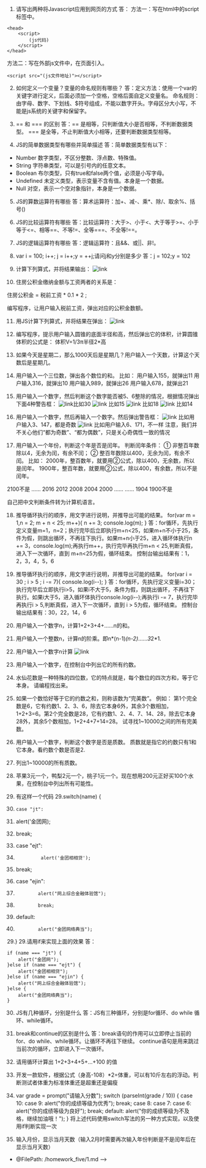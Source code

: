 1. 请写出两种将Javascript应用到网页的方式 
答：
方法一：写在html中的script标签中。
```
<head>
    <script>
        (js代码)
    </script>
</head>
```
方法二：写在外部js文件中，在页面引入。
```
<script src="(js文件地址)"></script>
```
 
2. 如何定义一个变量？变量的命名规则有哪些？
 答：定义方法：使用一个var的关键字进行定义，后面必须加一个空格，空格后面自定义变量名。
 命名规则：由字母、数字、下划线、$符号组成，不能以数字开头。字母区分大小写，不能是js系统的关键字和保留字。
3.  == 和 === 的区别
答：== 是相等，只判断值大小是否相等，不判断数据类型。
=== 是全等，不止判断值大小相等，还要判断数据类型相等。
 
4. JS的简单数据类型有哪些并简单描述
答：简单数据类型有以下：
- Number 数字类型，不区分整数、浮点数、特殊值。
- String 字符串类型，可以是引号内的任意文本。
- Boolean 布尔类型，只有true和false两个值，必须是小写字母。
- Undefined 未定义类型，表示变量不含有值。本身是一个数据。
- Null 对空，表示一个空对象指针，本身是一个数据。
 
5. JS的算数运算符有哪些
答：算术运算符：加+、减-、乘*、除/、取余%、括号()
 
6. JS的比较运算符有哪些
答：比较运算符：大于>、小于<、大于等于>=、小于等于<=、相等==、不等!=、全等===、不全等!==。
 
7. JS的逻辑运算符有哪些
答：逻辑运算符：且&&、或||、非!。
 
8. var i = 100; i++; j = i++;y = ++j;请问j和y分别是多少
答：j = 102;y = 102
 
9. 计算下列算式，并将结果输出：
 ![link](8.png)
                                
10. 住房公积金缴纳金额与工资两者的关系是：
 
住房公积金 = 税前工资 * 0.1 * 2 ;
 
编写程序，让用户输入税前工资，弹出对应的公积金数额。
 
11.   用JS计算下列算式，并将结果在弹出：
![link](9.png)
 
12.   编写程序，提示用户输入圆锥的底面半径和高，然后弹出它的体积，计算圆锥体积的公式是：
体积V=1/3π半径2*高
 
13.   如果今天是星期二，那么1000天后是星期几？用户输入一个天数，计算这个天数后是星期几。
14.   用户输入一个三位数，弹出各个数位的和。
比如：
用户输入155，就弹出11
用户输入316，就弹出10
用户输入989，就弹出26
用户输入678，就弹出21
15.   用户输入一个数字，然后判断这个数字能否被5、6整除的情况，根据情况弹出下面4种警告框：
 ![link](1.png)比如30
![link](4.png)
 比如15
 ![link](3.png)
 比如18
 ![link](2.png)
 比如14

 
16.   用户输入一个数字，然后再输入一个数字。然后弹出警告框：
![link](7.png)
比如用户输入3、147，都是奇数
![link](6.png)
 比如用户输入6、171，不一样
注意，我们并不关心他们“都为奇数”、“都为偶数”，只是关心奇偶性一致的情况
 
17.  用户输入一个年份，判断这个年是否是闰年。
判断闰年条件：
① 非整百年数除以4，无余为闰，有余不闰；
② 整百年数除以400，无余为闰，有余不闰。
比如：
2000年，整百数年，就要用②公式，除以400，无余数，所以是闰年。
1900年，整百年数，就要用②公式，除以400，有余数，所以不是闰年。
 
2100不是
……
2016
2012
2008
2004
2000
……
……
1904
1900不是
 
自己把中文判断条件转为计算机语言。

18.   推导循环执行的顺序，用文字进行说明，并推导出可能的结果。
  for(var m = 1,n = 2; m + n < 25; m++){
       n += 3;
       console.log(m);
  }
 答：for循环，先执行定义变量m=1，n=2；执行完毕后立即执行m+n<25，如果m+n不小于25，条件为假，则跳出循环，不再往下执行。如果m+n小于25，进入循环体执行n += 3，console.log(m);再执行m++，执行完毕再执行m+n < 25,判断真假，进入下一次循环，直到 m+n<25为假，循环结束。
 控制台输出结果有：1，2，3，4，5，6

19.   推导循环执行的顺序，用文字进行说明，并推导出可能的结果。
             for(var i = 30 ; i > 5 ; i -= 7){
                     console.log(i--);
              }
  答：for循环，先执行定义变量i=30；执行完毕后立即执行i>5，如果i不大于5，条件为假，则跳出循环，不再往下执行。如果i大于5，进入循环体执行console.log(i--);再执行i -= 7，执行完毕再执行i > 5,判断真假，进入下一次循环，直到 i > 5为假，循环结束。
控制台输出结果有：30，22，14，6
20.   用户输入一个数字n，计算1+2+3+4+……n的和。
 
21.   用户输入一个整数n，计算n的阶乘。即n*(n-1)*(n-2)*……*3*2*1.
 
22.   用户输入一个数字n计算
  ![link](5.png) 

23.   用户输入一个数字，在控制台中列出它的所有约数。
 
24.   水仙花数是一种特殊的四位数，它的特点就是，每个数位的四次方和，等于它本身。
 请编程找出来。
 
25.   如果一个数恰好等于它的约数之和，则称该数为“完美数”。
例如：
第1个完全数是6，它有约数1、2、3、6，除去它本身6外，其余3个数相加，1+2+3=6。第2个完全数是28，它有约数1、2、4、7、14、28，除去它本身28外，其余5个数相加，1+2+4+7+14=28。
试寻找1~10000之间的所有完美数。
 
26.   用户输入一个数字，判断这个数字是否是质数。
质数就是指它的约数只有1和它本身。看约数个数是否是2.
 
27.   列出1~10000的所有质数。
 
28.   苹果3元一个，鸭梨2元一个，桃子1元一个。现在想用200元正好买100个水果，在控制台中列出所有可能性。
 
 
29.   有这样一个代码
29.switch(name) {
29.     case "jt":
29.    alert('金团网);
29.    break;
29.    case "ejt":
29.              alert('金团相相贷');
29.    break;
29.    case "ejin":
29.             alert("网上综合金融体验馆");
29.             break;
29.    default:
29.             alert("金团网络典当");
29.}
29.请用if来实现上面的效果
答：
```
if (name === "jt") {
    alert("金团网");
}else if (name === "ejt") {
    alert("金团相相贷");
}else if (name === "ejin") {
    alert("网上综合金融体验馆");
}else {
    alert("金团网络典当");
}
```
 
30.   JS有几种循环，分别是什么
答：JS有三种循环，分别是for循环、do while 循环、while循环。
 
31.   break和continue的区别是什么
答：break语句的作用可以立即停止当前的for、do while、while循环。让循环不再往下继续。
continue语句是用来跳过当前次的循环，立即进入下一次循环。
 
32.   请用循环计算出 1+2+3+4+5+...+100   的值

 
33.   开发一款软件，根据公式（身高-108）*2=体重，可以有10斤左右的浮动。判断测试者体重为标准体重还是超重还是偏瘦
 
34.   var grade = prompt("请输入分数");
        switch (parseInt(grade / 10)) {
             case 10:
             case 9:
                 alert("你的成绩等级为优秀");
                 break;
             case 8:
             case 7:
             case 6:
                 alert("你的成绩等级为良好");
                 break;
             default:
                 alert("你的成绩等级为不及格，继续加油哦！");
         }
      将上述代码使用switch写法的另一种方式实现，以及使用if判断实现一次
 
35.   输入月份，显示当月天数（输入2月时需要再次输入年份判断是不是闰年后在显示当月天数）


 * @FilePath: /homework_five/1.md
-->
